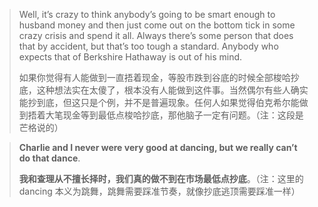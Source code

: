 > Well, it’s crazy to think anybody’s going to be smart enough to husband money and then just come out on the bottom tick in some crazy crisis and spend it all. Always there’s some person that does that by accident, but that’s too tough a standard. Anybody who expects that of Berkshire Hathaway is out of his mind.
>
> 如果你觉得有人能做到一直捂着现金，等股市跌到谷底的时候全部梭哈抄底，这种想法实在太傻了，根本没有人能做到这件事。当然偶尔有些人确实能抄到底，但这只是个例，并不是普遍现象。任何人如果觉得伯克希尔能做到捂着大笔现金等到最低点梭哈抄底，那他脑子一定有问题。（注：这段是芒格说的）

> **Charlie and I never were very good at dancing, but we really can’t do that dance**.
>
> **我和查理从不擅长择时，我们真的做不到在市场最低点抄底**。（注：这里的 dancing 本义为跳舞，跳舞需要踩准节奏，就像抄底逃顶需要踩准一样）
